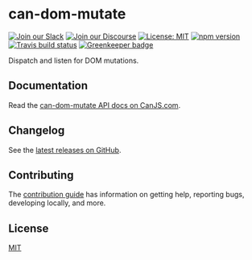 # can-dom-mutate

[![Join our Slack](https://img.shields.io/badge/slack-join%20chat-611f69.svg)](https://www.bitovi.com/community/slack?utm_source=badge&utm_medium=badge&utm_campaign=pr-badge&utm_content=badge)
[![Join our Discourse](https://img.shields.io/discourse/https/forums.bitovi.com/posts.svg)](https://forums.bitovi.com/?utm_source=badge&utm_medium=badge&utm_campaign=pr-badge&utm_content=badge)
[![License: MIT](https://img.shields.io/badge/license-MIT-blue.svg)](https://github.com/canjs/can-dom-mutate/blob/master/LICENSE)
[![npm version](https://badge.fury.io/js/can-dom-mutate.svg)](https://www.npmjs.com/package/can-dom-mutate)
[![Travis build status](https://travis-ci.org/canjs/can-dom-mutate.svg?branch=master)](https://travis-ci.org/canjs/can-dom-mutate)
[![Greenkeeper badge](https://badges.greenkeeper.io/canjs/can-dom-mutate.svg)](https://greenkeeper.io/)

Dispatch and listen for DOM mutations.

## Documentation

Read the [can-dom-mutate API docs on CanJS.com](https://canjs.com/doc/can-dom-mutate.html).

## Changelog

See the [latest releases on GitHub](https://github.com/canjs/can-dom-mutate/releases).

## Contributing

The [contribution guide](https://github.com/canjs/can-dom-mutate/blob/master/CONTRIBUTING.md) has information on getting help, reporting bugs, developing locally, and more.

## License

[MIT](https://github.com/canjs/can-dom-mutate/blob/master/LICENSE)
